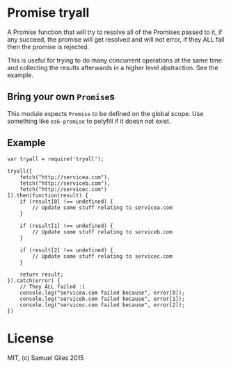 # Promise tryall

A Promise function that will try to resolve all of the Promises passed to it,
if any succeed, the promise will get resolved and will not error, if they ALL fail then the
promise is rejected.

This is useful for trying to do many concurrent operations at the same time
and collecting the results afterwards in a higher level abstraction.  See the
example.

## Bring your own `Promise`s

This module expects `Promise` to be defined on the global scope. Use something
like `es6-promise` to polyfill if it doesn not exist.

## Example

```JS
var tryall = require('tryall');

tryall([
	fetch("http://servicea.com"),
	fetch("http://serviceb.com"),
	fetch("http://servicec.com")
]).then(function(result) {
	if (result[0] !== undefined) {
		// Update some stuff relating to servicea.com
	}

	if (result[1] !== undefined) {
		// Update some stuff relating to serviceb.com
	}

	if (result[2] !== undefined) {
		// Update some stuff relating to servicec.com
	}

	return result;
}).catch(error) {
	// They ALL failed :(
	console.log("servicea.com failed because", error[0]);
	console.log("serviceb.com failed because", error[1]);
	console.log("servicec.com failed because", error[2]);
})
```

# License

MIT, (c) Samuel Giles 2015
